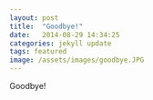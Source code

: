 ```yaml
---
layout: post
title:  "Goodbye!"
date:   2014-08-29 14:34:25
categories: jekyll update
tags: featured
image: /assets/images/goodbye.JPG
---
```

Goodbye!

